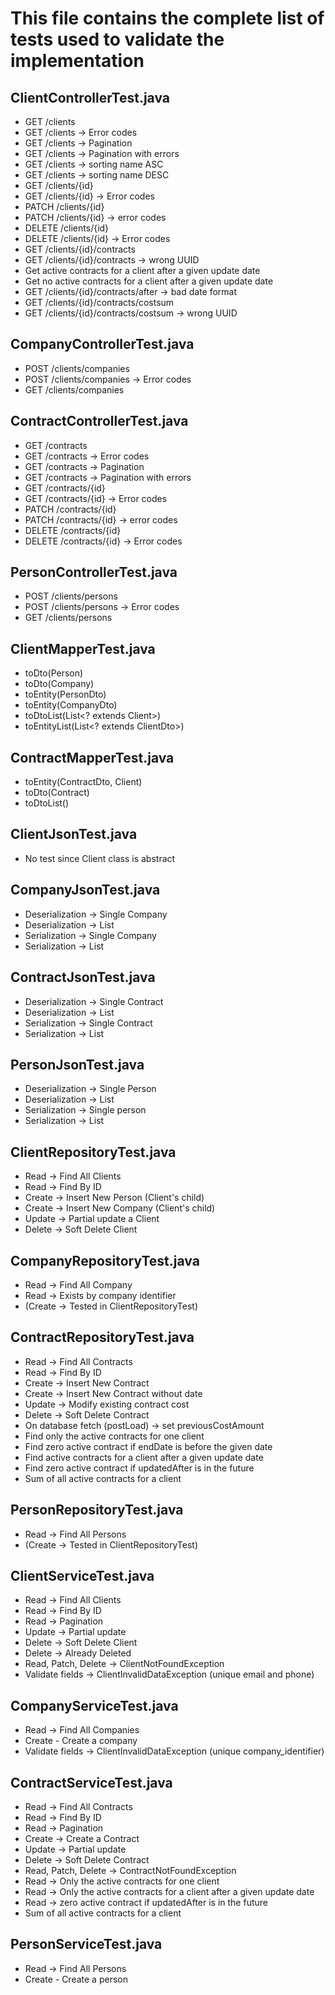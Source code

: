 # This file contains the complete list of tests used to validate the implementation

## ClientControllerTest.java

- GET /clients
- GET /clients -> Error codes
- GET /clients -> Pagination
- GET /clients -> Pagination with errors
- GET /clients -> sorting name ASC
- GET /clients -> sorting name DESC
- GET /clients/{id}
- GET /clients/{id} -> Error codes
- PATCH /clients/{id}
- PATCH /clients/{id} -> error codes
- DELETE /clients/{id}
- DELETE /clients/{id} -> Error codes
- GET /clients/{id}/contracts
- GET /clients/{id}/contracts -> wrong UUID
- Get active contracts for a client after a given update date
- Get no active contracts for a client after a given update date
- GET /clients/{id}/contracts/after -> bad date format
- GET /clients/{id}/contracts/costsum
- GET /clients/{id}/contracts/costsum -> wrong UUID

## CompanyControllerTest.java

- POST /clients/companies
- POST /clients/companies -> Error codes
- GET /clients/companies

## ContractControllerTest.java

- GET /contracts
- GET /contracts -> Error codes
- GET /contracts -> Pagination
- GET /contracts -> Pagination with errors
- GET /contracts/{id}
- GET /contracts/{id} -> Error codes
- PATCH /contracts/{id}
- PATCH /contracts/{id} -> error codes
- DELETE /contracts/{id}
- DELETE /contracts/{id} -> Error codes

## PersonControllerTest.java

- POST /clients/persons
- POST /clients/persons -> Error codes
- GET /clients/persons

## ClientMapperTest.java

- toDto(Person)
- toDto(Company)
- toEntity(PersonDto)
- toEntity(CompanyDto)
- toDtoList(List<? extends Client>)
- toEntityList(List<? extends ClientDto>)

## ContractMapperTest.java

- toEntity(ContractDto, Client)
- toDto(Contract)
- toDtoList()

## ClientJsonTest.java

- No test since Client class is abstract

## CompanyJsonTest.java

- Deserialization -> Single Company
- Deserialization -> List
- Serialization -> Single Company
- Serialization -> List

## ContractJsonTest.java

- Deserialization -> Single Contract
- Deserialization -> List
- Serialization -> Single Contract
- Serialization -> List

## PersonJsonTest.java

- Deserialization -> Single Person
- Deserialization -> List
- Serialization -> Single person
- Serialization -> List

## ClientRepositoryTest.java

- Read -> Find All Clients
- Read -> Find By ID
- Create -> Insert New Person (Client's child)
- Create -> Insert New Company (Client's child)
- Update -> Partial update a Client
- Delete -> Soft Delete Client

## CompanyRepositoryTest.java

- Read -> Find All Company
- Read -> Exists by company identifier
- (Create -> Tested in ClientRepositoryTest)

## ContractRepositoryTest.java

- Read -> Find All Contracts
- Read -> Find By ID
- Create -> Insert New Contract
- Create -> Insert New Contract without date
- Update -> Modify existing contract cost
- Delete -> Soft Delete Contract
- On database fetch (postLoad) -> set previousCostAmount
- Find only the active contracts for one client
- Find zero active contract if endDate is before the given date
- Find active contracts for a client after a given update date
- Find zero active contract if updatedAfter is in the future
- Sum of all active contracts for a client

## PersonRepositoryTest.java

- Read -> Find All Persons
- (Create -> Tested in ClientRepositoryTest)

## ClientServiceTest.java

- Read -> Find All Clients
- Read -> Find By ID
- Read -> Pagination
- Update -> Partial update
- Delete -> Soft Delete Client
- Delete -> Already Deleted
- Read, Patch, Delete -> ClientNotFoundException
- Validate fields -> ClientInvalidDataException (unique email and phone)

## CompanyServiceTest.java

- Read -> Find All Companies
- Create - Create a company
- Validate fields -> ClientInvalidDataException (unique company_identifier)

## ContractServiceTest.java

- Read -> Find All Contracts
- Read -> Find By ID
- Read -> Pagination
- Create -> Create a Contract
- Update -> Partial update
- Delete -> Soft Delete Contract
- Read, Patch, Delete -> ContractNotFoundException
- Read -> Only the active contracts for one client
- Read -> Only the active contracts for a client after a given update date
- Read -> zero active contract if updatedAfter is in the future
- Sum of all active contracts for a client

## PersonServiceTest.java

- Read -> Find All Persons
- Create - Create a person
